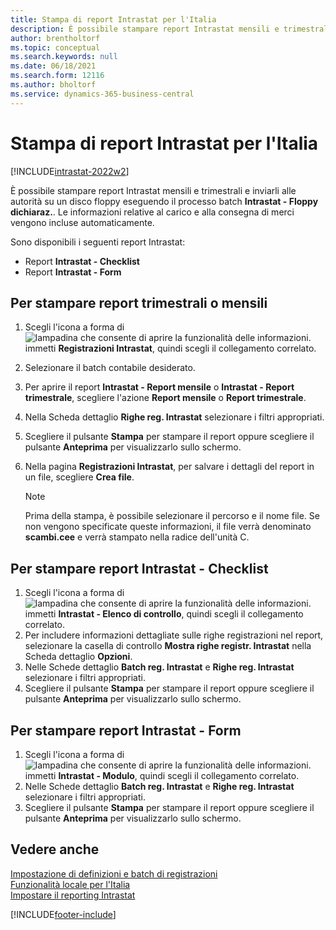 ```yaml
---
title: Stampa di report Intrastat per l'Italia
description: È possibile stampare report Intrastat mensili e trimestrali e inviarli alle autorità nella versione italiana di Business Central.
author: brentholtorf
ms.topic: conceptual
ms.search.keywords: null
ms.date: 06/18/2021
ms.search.form: 12116
ms.author: bholtorf
ms.service: dynamics-365-business-central
---
```

# <a name="print-intrastat-reports-for-italy"></a>Stampa di report Intrastat per l'Italia

[!INCLUDE[intrastat-2022w2](../../includes/intrastat-2022w2.md)]

È possibile stampare report Intrastat mensili e trimestrali e inviarli alle autorità su un disco floppy eseguendo il processo batch **Intrastat - Floppy dichiaraz.**. Le informazioni relative al carico e alla consegna di merci vengono incluse automaticamente.  

Sono disponibili i seguenti report Intrastat:  

- Report **Intrastat - Checklist**  
- Report **Intrastat - Form**  

## <a name="to-print-quarterly-or-monthly-reports"></a>Per stampare report trimestrali o mensili

1. Scegli l'icona a forma di ![lampadina che consente di aprire la funzionalità delle informazioni.](../../media/ui-search/search_small.png "Dimmi cosa vuoi fare") immetti **Registrazioni Intrastat**, quindi scegli il collegamento correlato.  
2. Selezionare il batch contabile desiderato.  
3. Per aprire il report **Intrastat - Report mensile** o **Intrastat - Report trimestrale**, scegliere l'azione **Report mensile** o **Report trimestrale**.  
4. Nella Scheda dettaglio **Righe reg. Intrastat** selezionare i filtri appropriati.  
5. Scegliere il pulsante **Stampa** per stampare il report oppure scegliere il pulsante **Anteprima** per visualizzarlo sullo schermo.  
6. Nella pagina **Registrazioni Intrastat**, per salvare i dettagli del report in un file, scegliere **Crea file**.  

    > [!NOTE]  
    >  Prima della stampa, è possibile selezionare il percorso e il nome file. Se non vengono specificate queste informazioni, il file verrà denominato **scambi.cee** e verrà stampato nella radice dell'unità C.  

## <a name="to-print-intrastat---checklist-reports"></a>Per stampare report Intrastat - Checklist

1. Scegli l'icona a forma di ![lampadina che consente di aprire la funzionalità delle informazioni.](../../media/ui-search/search_small.png "Dimmi cosa vuoi fare") immetti **Intrastat - Elenco di controllo**, quindi scegli il collegamento correlato.  
2. Per includere informazioni dettagliate sulle righe registrazioni nel report, selezionare la casella di controllo **Mostra righe registr. Intrastat** nella Scheda dettaglio **Opzioni**.  
3. Nelle Schede dettaglio **Batch reg. Intrastat** e **Righe reg. Intrastat** selezionare i filtri appropriati.  
4. Scegliere il pulsante **Stampa** per stampare il report oppure scegliere il pulsante **Anteprima** per visualizzarlo sullo schermo.  

## <a name="to-print-intrastat---form-reports"></a>Per stampare report Intrastat - Form

1. Scegli l'icona a forma di ![lampadina che consente di aprire la funzionalità delle informazioni.](../../media/ui-search/search_small.png "Dimmi cosa vuoi fare") immetti **Intrastat - Modulo**, quindi scegli il collegamento correlato.  
2. Nelle Schede dettaglio **Batch reg. Intrastat** e **Righe reg. Intrastat** selezionare i filtri appropriati.  
3. Scegliere il pulsante **Stampa** per stampare il report oppure scegliere il pulsante **Anteprima** per visualizzarlo sullo schermo.  

## <a name="see-also"></a>Vedere anche

[Impostazione di definizioni e batch di registrazioni](how-to-set-up-journal-templates-and-batches.md)  
[Funzionalità locale per l'Italia](italy-local-functionality.md)  
[Impostare il reporting Intrastat](../../finance-how-setup-report-intrastat.md)  

[!INCLUDE[footer-include](../../includes/footer-banner.md)]
